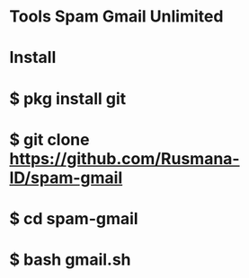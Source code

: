 # Tools Spam Gmail Unlimited

# Install
# $ pkg install git
# $ git clone https://github.com/Rusmana-ID/spam-gmail
# $ cd spam-gmail
# $ bash gmail.sh
